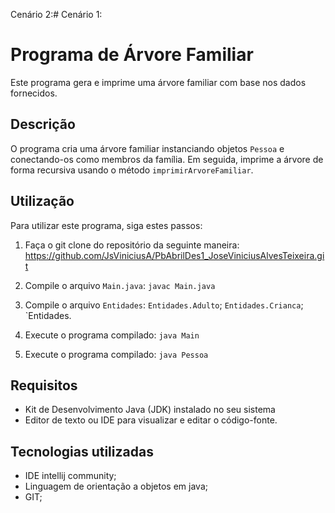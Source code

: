 Cenário 2:# Cenário 1:

# Programa de Árvore Familiar 

Este programa gera e imprime uma árvore familiar com base nos dados fornecidos.

## Descrição

O programa cria uma árvore familiar instanciando objetos `Pessoa` e conectando-os como membros da família. Em seguida, imprime a árvore de forma recursiva usando o método `imprimirArvoreFamiliar`.

## Utilização

Para utilizar este programa, siga estes passos:

1. Faça o git clone do repositório da seguinte maneira: https://github.com/JsViniciusA/PbAbrilDes1_JoseViniciusAlvesTeixeira.git

2. Compile o arquivo `Main.java`: `javac Main.java`

3. Compile o arquivo `Entidades`: `Entidades.Adulto`; `Entidades.Crianca`; `Entidades.

4. Execute o programa compilado: `java Main`

5. Execute o programa compilado: `java Pessoa`

## Requisitos

- Kit de Desenvolvimento Java (JDK) instalado no seu sistema
- Editor de texto ou IDE para visualizar e editar o código-fonte.

## Tecnologias utilizadas 

- IDE intellij community;
- Linguagem de orientação a objetos em java;
- GIT;

  
